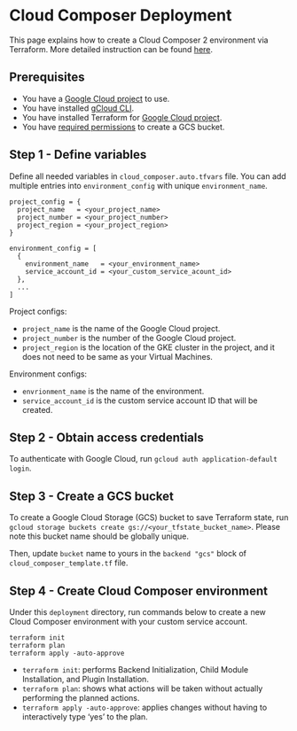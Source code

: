 # Cloud Composer Deployment

This page explains how to create a Cloud Composer 2 environment via Terraform. More detailed instruction can be found [here](https://cloud.google.com/composer/docs/composer-2/terraform-create-environments).

## Prerequisites
* You have a [Google Cloud project](https://cloud.google.com/resource-manager/docs/creating-managing-projects) to use.
* You have installed [gCloud CLI](https://cloud.google.com/sdk/docs/install).
* You have installed Terraform for [Google Cloud project](https://developer.hashicorp.com/terraform/tutorials/gcp-get-started/install-cli?in=terraform%2Fgcp-get-started).
* You have [required permissions](https://cloud.google.com/storage/docs/creating-buckets#permissions-console) to create a GCS bucket.

## Step 1 - Define variables

Define all needed variables in `cloud_composer.auto.tfvars` file. You can add multiple entries into `environment_config` with unique `environment_name`.

```
project_config = {
  project_name   = <your_project_name>
  project_number = <your_project_number>
  project_region = <your_project_region>
}

environment_config = [
  {
    environment_name   = <your_environment_name>
    service_account_id = <your_custom_service_acount_id>
  },
  ...
]
```

Project configs:
* `project_name` is the name of the Google Cloud project.
* `project_number` is the number of the Google Cloud project.
* `project_region` is the location of the GKE cluster in the project, and it does not need to be same as your Virtual Machines.

Environment configs:
* `envrionment_name` is the name of the environment.
* `service_account_id` is the custom service account ID that will be created.

## Step 2 - Obtain access credentials

To authenticate with Google Cloud, run `gcloud auth application-default login`.

## Step 3 - Create a GCS bucket

To create a Google Cloud Storage (GCS) bucket to save Terraform state, run `gcloud storage buckets create gs://<your_tfstate_bucket_name>`. Please note this bucket name should be globally unique.

Then, update `bucket` name to yours in the `backend "gcs"` block of `cloud_composer_template.tf` file.

## Step 4 - Create Cloud Composer environment

Under this `deployment` directory, run commands below to create a new Cloud Composer environment with your custom service account.

```
terraform init
terraform plan
terraform apply -auto-approve
```

* `terraform init`: performs Backend Initialization, Child Module Installation, and Plugin Installation.
* `terraform plan`: shows what actions will be taken without actually performing the planned actions.
* `terraform apply -auto-approve`: applies changes without having to interactively type ‘yes’ to the plan.